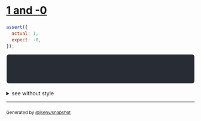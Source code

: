 # [1 and -0](../../number.test.js#L11)

```js
assert({
  actual: 1,
  expect: -0,
});
```

![img](throw.svg)

<details>
  <summary>see without style</summary>

```console
AssertionError: actual and expect are different

actual:  1
expect: -0
```

</details>

---

<sub>
  Generated by <a href="https://github.com/jsenv/core/tree/main/packages/independent/snapshot">@jsenv/snapshot</a>
</sub>
